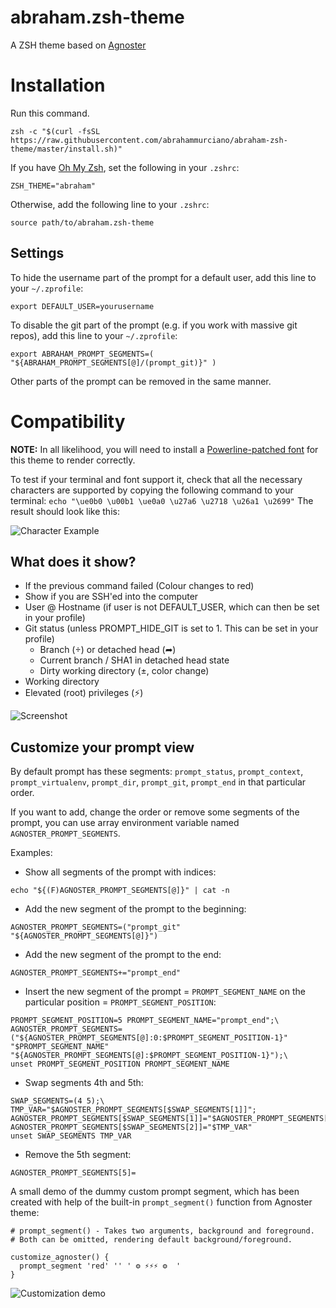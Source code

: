 # abraham.zsh-theme

A ZSH theme based on [Agnoster](https://github.com/agnoster/agnoster-zsh-theme)

# Installation

Run this command.

```
zsh -c "$(curl -fsSL https://raw.githubusercontent.com/abrahammurciano/abraham-zsh-theme/master/install.sh)"
```

If you have [Oh My Zsh](https://github.com/ohmyzsh/ohmyzsh), set the following in your `.zshrc`:

```
ZSH_THEME="abraham"
```
Otherwise, add the following line to your `.zshrc`:
```
source path/to/abraham.zsh-theme
```

## Settings

To hide the username part of the prompt for a default user, add this line to your `~/.zprofile`:
```
export DEFAULT_USER=yourusername
```

To disable the git part of the prompt (e.g. if you work with massive git repos), add this line to your `~/.zprofile`:
```
export ABRAHAM_PROMPT_SEGMENTS=( "${ABRAHAM_PROMPT_SEGMENTS[@]/(prompt_git)}" )
```
Other parts of the prompt can be removed in the same manner.

# Compatibility

**NOTE:** In all likelihood, you will need to install a [Powerline-patched font](https://github.com/Lokaltog/powerline-fonts) for this theme to render correctly.

To test if your terminal and font support it, check that all the necessary characters are supported by copying the following command to your terminal: 
```echo "\ue0b0 \u00b1 \ue0a0 \u27a6 \u2718 \u26a1 \u2699"```
The result should look like this:

![Character Example](https://gist.githubusercontent.com/agnoster/3712874/raw/characters.png)

## What does it show?

- If the previous command failed (Colour changes to red)
- Show if you are SSH'ed into the computer
- User @ Hostname (if user is not DEFAULT_USER, which can then be set in your profile)
- Git status (unless PROMPT_HIDE_GIT is set to 1. This can be set in your profile)
  - Branch () or detached head (➦)
  - Current branch / SHA1 in detached head state
  - Dirty working directory (±, color change)
- Working directory
- Elevated (root) privileges (⚡)

![Screenshot](https://gist.githubusercontent.com/agnoster/3712874/raw/screenshot.png)

## Customize your prompt view

By default prompt has these segments: `prompt_status`, `prompt_context`, `prompt_virtualenv`, `prompt_dir`, `prompt_git`, `prompt_end` in that particular order.

If you want to add, change the order or remove some segments of the prompt, you can use array environment variable named `AGNOSTER_PROMPT_SEGMENTS`.

Examples:
- Show all segments of the prompt with indices:
```
echo "${(F)AGNOSTER_PROMPT_SEGMENTS[@]}" | cat -n
```
- Add the new segment of the prompt to the beginning:
```
AGNOSTER_PROMPT_SEGMENTS=("prompt_git" "${AGNOSTER_PROMPT_SEGMENTS[@]}")
```
- Add the new segment of the prompt to the end:
```
AGNOSTER_PROMPT_SEGMENTS+="prompt_end"
```
- Insert the new segment of the prompt = `PROMPT_SEGMENT_NAME` on the particular position = `PROMPT_SEGMENT_POSITION`:
```
PROMPT_SEGMENT_POSITION=5 PROMPT_SEGMENT_NAME="prompt_end";\
AGNOSTER_PROMPT_SEGMENTS=("${AGNOSTER_PROMPT_SEGMENTS[@]:0:$PROMPT_SEGMENT_POSITION-1}" "$PROMPT_SEGMENT_NAME" "${AGNOSTER_PROMPT_SEGMENTS[@]:$PROMPT_SEGMENT_POSITION-1}");\
unset PROMPT_SEGMENT_POSITION PROMPT_SEGMENT_NAME
```
- Swap segments 4th and 5th:
```
SWAP_SEGMENTS=(4 5);\
TMP_VAR="$AGNOSTER_PROMPT_SEGMENTS[$SWAP_SEGMENTS[1]]"; AGNOSTER_PROMPT_SEGMENTS[$SWAP_SEGMENTS[1]]="$AGNOSTER_PROMPT_SEGMENTS[$SWAP_SEGMENTS[2]]"; AGNOSTER_PROMPT_SEGMENTS[$SWAP_SEGMENTS[2]]="$TMP_VAR"
unset SWAP_SEGMENTS TMP_VAR
```
- Remove the 5th segment:
```
AGNOSTER_PROMPT_SEGMENTS[5]=
```

A small demo of the dummy custom prompt segment, which has been created with help of the built-in `prompt_segment()` function from Agnoster theme:
```
# prompt_segment() - Takes two arguments, background and foreground.
# Both can be omitted, rendering default background/foreground.

customize_agnoster() {
  prompt_segment 'red' '' ' ⚙ ⚡⚡⚡ ⚙  '
}
```
![Customization demo](https://github.com/apodkutin/agnoster-zsh-theme/raw/customize-prompt/agnoster_customization.gif)

